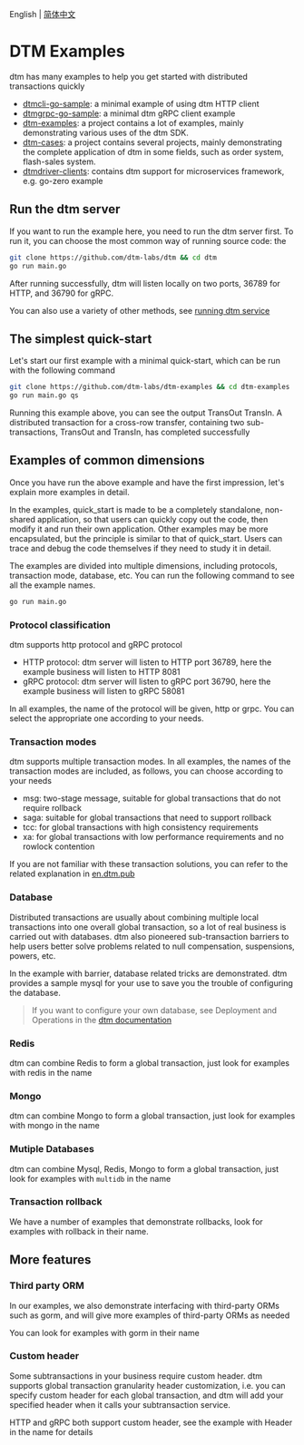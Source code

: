 English | [简体中文](https://github.com/dtm-labs/dtm-examples/blob/main/doc/README-cn.md)

# DTM Examples
dtm has many examples to help you get started with distributed transactions quickly
- [dtmcli-go-sample](https://github.com/dtm-labs/client/dtmcli-go-sample): a minimal example of using dtm HTTP client
- [dtmgrpc-go-sample](https://github.com/dtm-labs/client/dtmcli-go-sample): a minimal dtm gRPC client example
- [dtm-examples](https://github.com/dtm-labs/dtm-examples): a project contains a lot of examples, mainly demonstrating various uses of the dtm SDK.
- [dtm-cases](https://github.com/dtm-labs/dtm-cases): a project contains several projects, mainly demonstrating the complete application of dtm in some fields, such as order system, flash-sales system.
- [dtmdriver-clients](https://github.com/dtm-labs/dtmdriver-clients): contains dtm support for microservices framework, e.g. go-zero example

## Run the dtm server
If you want to run the example here, you need to run the dtm server first. To run it, you can choose the most common way of running source code: the

``` bash
git clone https://github.com/dtm-labs/dtm && cd dtm
go run main.go
```

After running successfully, dtm will listen locally on two ports, 36789 for HTTP, and 36790 for gRPC.

You can also use a variety of other methods, see [running dtm service](https://en.dtm.pub/)

## The simplest quick-start
Let's start our first example with a minimal quick-start, which can be run with the following command

``` bash
git clone https://github.com/dtm-labs/dtm-examples && cd dtm-examples
go run main.go qs

```

Running this example above, you can see the output TransOut TransIn. A distributed transaction for a cross-row transfer, containing two sub-transactions, TransOut and TransIn, has completed successfully

## Examples of common dimensions
Once you have run the above example and have the first impression, let's explain more examples in detail.

In the examples, quick_start is made to be a completely standalone, non-shared application, so that users can quickly copy out the code, then modify it and run their own application. Other examples may be more encapsulated, but the principle is similar to that of quick_start. Users can trace and debug the code themselves if they need to study it in detail.

The examples are divided into multiple dimensions, including protocols, transaction mode, database, etc. You can run the following command to see all the example names.

``` bash
go run main.go
```

### Protocol classification
dtm supports http protocol and gRPC protocol
- HTTP protocol: dtm server will listen to HTTP port 36789, here the example business will listen to HTTP 8081
- gRPC protocol: dtm server will listen to gRPC port 36790, here the example business will listen to gRPC 58081

In all examples, the name of the protocol will be given, http or grpc. You can select the appropriate one according to your needs.

### Transaction modes
dtm supports multiple transaction modes. In all examples, the names of the transaction modes are included, as follows, you can choose according to your needs
- msg: two-stage message, suitable for global transactions that do not require rollback
- saga: suitable for global transactions that need to support rollback
- tcc: for global transactions with high consistency requirements
- xa: for global transactions with low performance requirements and no rowlock contention

If you are not familiar with these transaction solutions, you can refer to the related explanation in [en.dtm.pub](https://en.dtm.pub)

### Database
Distributed transactions are usually about combining multiple local transactions into one overall global transaction, so a lot of real business is carried out with databases. dtm also pioneered sub-transaction barriers to help users better solve problems related to null compensation, suspensions, powers, etc.

In the example with barrier, database related tricks are demonstrated. dtm provides a sample mysql for your use to save you the trouble of configuring the database.

> If you want to configure your own database, see Deployment and Operations in the [dtm documentation](https://en.dtm.pub)

### Redis
dtm can combine Redis to form a global transaction, just look for examples with redis in the name

### Mongo
dtm can combine Mongo to form a global transaction, just look for examples with mongo in the name

### Mutiple Databases
dtm can combine Mysql, Redis, Mongo to form a global transaction, just look for examples with `multidb` in the name

### Transaction rollback
We have a number of examples that demonstrate rollbacks, look for examples with rollback in their name.

## More features

### Third party ORM
In our examples, we also demonstrate interfacing with third-party ORMs such as gorm, and will give more examples of third-party ORMs as needed

You can look for examples with gorm in their name

### Custom header
Some subtransactions in your business require custom header. dtm supports global transaction granularity header customization, i.e. you can specify custom header for each global transaction, and dtm will add your specified header when it calls your subtransaction service.

HTTP and gRPC both support custom header, see the example with Header in the name for details
